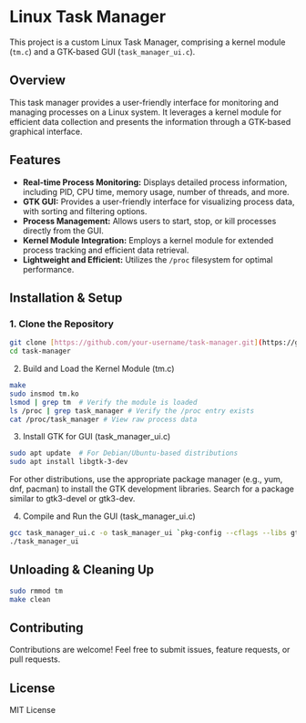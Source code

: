 # Linux Task Manager

This project is a custom Linux Task Manager, comprising a kernel module (`tm.c`) and a GTK-based GUI (`task_manager_ui.c`).

## Overview

This task manager provides a user-friendly interface for monitoring and managing processes on a Linux system. It leverages a kernel module for efficient data collection and presents the information through a GTK-based graphical interface.

## Features

*   **Real-time Process Monitoring:** Displays detailed process information, including PID, CPU time, memory usage, number of threads, and more.
*   **GTK GUI:** Provides a user-friendly interface for visualizing process data, with sorting and filtering options.
*   **Process Management:** Allows users to start, stop, or kill processes directly from the GUI.
*   **Kernel Module Integration:** Employs a kernel module for extended process tracking and efficient data retrieval.
*   **Lightweight and Efficient:** Utilizes the `/proc` filesystem for optimal performance.

## Installation & Setup

### 1. Clone the Repository

```bash
git clone [https://github.com/your-username/task-manager.git](https://github.com/your-username/task-manager.git)
cd task-manager
```
2. Build and Load the Kernel Module (tm.c)

```bash
make
sudo insmod tm.ko
lsmod | grep tm  # Verify the module is loaded
ls /proc | grep task_manager # Verify the /proc entry exists
cat /proc/task_manager # View raw process data
```
3. Install GTK for GUI (task_manager_ui.c)

```bash
sudo apt update  # For Debian/Ubuntu-based distributions
sudo apt install libgtk-3-dev
```

For other distributions, use the appropriate package manager (e.g., yum, dnf, pacman) to install the GTK development libraries. Search for a package similar to gtk3-devel or gtk3-dev.

4. Compile and Run the GUI (task_manager_ui.c)

```bash
gcc task_manager_ui.c -o task_manager_ui `pkg-config --cflags --libs gtk+-3.0`
./task_manager_ui
```

## Unloading & Cleaning Up


```bash
sudo rmmod tm
make clean
```

## Contributing
Contributions are welcome! Feel free to submit issues, feature requests, or pull requests.

## License
MIT License
